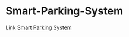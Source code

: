 # Smart-Parking-System

Link [Smart Parking System](https://www.tinkercad.com/things/fbiUFb84j7k-copy-of-smart-parking-system/editel)
